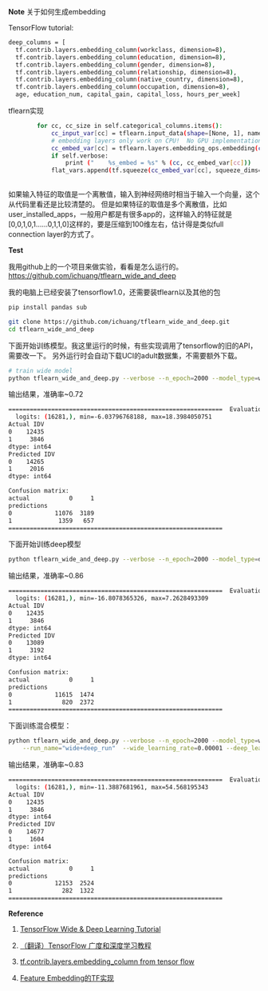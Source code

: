 
**Note**
关于如何生成embedding

TensorFlow tutorial:
```sh
deep_columns = [
  tf.contrib.layers.embedding_column(workclass, dimension=8),
  tf.contrib.layers.embedding_column(education, dimension=8),
  tf.contrib.layers.embedding_column(gender, dimension=8),
  tf.contrib.layers.embedding_column(relationship, dimension=8),
  tf.contrib.layers.embedding_column(native_country, dimension=8),
  tf.contrib.layers.embedding_column(occupation, dimension=8),
  age, education_num, capital_gain, capital_loss, hours_per_week]
```
tflearn实现
```sh
        for cc, cc_size in self.categorical_columns.items():                                                                          
            cc_input_var[cc] = tflearn.input_data(shape=[None, 1], name="%s_in" % cc,  dtype=tf.int32)                                
            # embedding layers only work on CPU!  No GPU implementation in tensorflow, yet!                                           
            cc_embed_var[cc] = tflearn.layers.embedding_ops.embedding(cc_input_var[cc],    cc_size,  8, name="deep_%s_embed" % cc)    
            if self.verbose:                                                                                                          
                print ("    %s_embed = %s" % (cc, cc_embed_var[cc]))                                                                  
            flat_vars.append(tf.squeeze(cc_embed_var[cc], squeeze_dims=[1], name="%s_squeeze" % cc))  
         
```          


如果输入特征的取值是一个离散值，输入到神经网络时相当于输入一个向量，这个从代码里看还是比较清楚的。
但是如果特征的取值是多个离散值，比如user_installed_apps，一般用户都是有很多app的，这样输入的特征就是
[0,0,1,0,1......0,1,1,0]这样的，要是压缩到100维左右，估计得是类似full connection layer的方式了。


**Test**

我用github上的一个项目来做实验，看看是怎么运行的。
https://github.com/ichuang/tflearn_wide_and_deep

我的电脑上已经安装了tensorflow1.0，还需要装tflearn以及其他的包 

```sh
pip install pandas sub

git clone https://github.com/ichuang/tflearn_wide_and_deep.git
cd tflearn_wide_and_deep
```

下面开始训练模型。我这里运行的时候，有些实现调用了tensorflow的旧的API，需要改一下。
另外运行时会自动下载UCI的adult数据集，不需要额外下载。

```sh
# train wide model
python tflearn_wide_and_deep.py --verbose --n_epoch=2000 --model_type=wide --snapshot_step=500 --wide_learning_rate=0.0001 
```
输出结果，准确率~0.72

```sh
============================================================  Evaluation
  logits: (16281,), min=-6.03796768188, max=18.3984050751
Actual IDV
0    12435
1     3846
dtype: int64
Predicted IDV
0    14265
1     2016
dtype: int64

Confusion matrix:
actual           0     1
predictions             
0            11076  3189
1             1359   657
============================================================
```

下面开始训练deep模型
```sh
python tflearn_wide_and_deep.py --verbose --n_epoch=2000 --model_type=deep --snapshot_step=250 --run_name="deep_run" --deep_learning_rate=0.001
```
输出结果，准确率~0.86
```sh
============================================================  Evaluation
  logits: (16281,), min=-16.8078365326, max=7.2628493309
Actual IDV
0    12435
1     3846
dtype: int64
Predicted IDV
0    13089
1     3192
dtype: int64

Confusion matrix:
actual           0     1
predictions             
0            11615  1474
1              820  2372
============================================================
```

下面训练混合模型：
```sh
python tflearn_wide_and_deep.py --verbose --n_epoch=2000 --model_type=wide+deep --snapshot_step=250 \
    --run_name="wide+deep_run"  --wide_learning_rate=0.00001 --deep_learning_rate=0.0001 
```

输出结果，准确率~0.83

```sh
============================================================  Evaluation
  logits: (16281,), min=-11.3887681961, max=54.568195343
Actual IDV
0    12435
1     3846
dtype: int64
Predicted IDV
0    14677
1     1604
dtype: int64

Confusion matrix:
actual           0     1
predictions             
0            12153  2524
1              282  1322
============================================================
```


**Reference**


1. <a href="https://www.tensorflow.org/versions/master/tutorials/wide_and_deep/">TensorFlow Wide & Deep Learning Tutorial </a>

2. <a href="http://www.jianshu.com/p/7dc588d98a94">（翻译）TensorFlow 广度和深度学习教程</a>

3. <a href="http://stackoverflow.com/questions/38808643/tf-contrib-layers-embedding-column-from-tensor-flow">tf.contrib.layers.embedding_column from tensor flow</a>

4. <a href="https://github.com/tensorflow/tensorflow/blob/master/tensorflow/contrib/layers/python/layers/feature_column.py">Feature Embedding的TF实现</a>